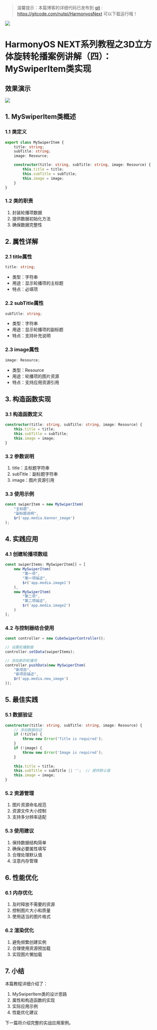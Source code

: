 > 温馨提示：本篇博客的详细代码已发布到 [git](https://gitcode.com/nutpi/HarmonyosNext) : https://gitcode.com/nutpi/HarmonyosNext 可以下载运行哦！

![](../images/img_ed3014b9.png)

# HarmonyOS NEXT系列教程之3D立方体旋转轮播案例讲解（四）：MySwiperItem类实现
## 效果演示

![](../images/img_bd851d39.png)

## 1. MySwiperItem类概述

### 1.1 类定义
```typescript
export class MySwiperItem {
    title: string;
    subTitle: string;
    image: Resource;

    constructor(title: string, subTitle: string, image: Resource) {
        this.title = title;
        this.subTitle = subTitle;
        this.image = image;
    }
}
```

### 1.2 类的职责
1. 封装轮播项数据
2. 提供数据初始化方法
3. 确保数据完整性

## 2. 属性详解

### 2.1 title属性
```typescript
title: string;
```
- 类型：字符串
- 用途：显示轮播项的主标题
- 特点：必填项

### 2.2 subTitle属性
```typescript
subTitle: string;
```
- 类型：字符串
- 用途：显示轮播项的副标题
- 特点：支持补充说明

### 2.3 image属性
```typescript
image: Resource;
```
- 类型：Resource
- 用途：轮播项的图片资源
- 特点：支持应用资源引用

## 3. 构造函数实现

### 3.1 构造函数定义
```typescript
constructor(title: string, subTitle: string, image: Resource) {
    this.title = title;
    this.subTitle = subTitle;
    this.image = image;
}
```

### 3.2 参数说明
1. title：主标题字符串
2. subTitle：副标题字符串
3. image：图片资源引用

### 3.3 使用示例
```typescript
const swiperItem = new MySwiperItem(
    "主标题",
    "副标题说明",
    $r('app.media.banner_image')
);
```

## 4. 实践应用

### 4.1 创建轮播项数组
```typescript
const swiperItems: MySwiperItem[] = [
    new MySwiperItem(
        "第一项",
        "第一项描述",
        $r('app.media.image1')
    ),
    new MySwiperItem(
        "第二项",
        "第二项描述",
        $r('app.media.image2')
    )
];
```

### 4.2 与控制器结合使用
```typescript
const controller = new CubeSwiperController();

// 设置轮播数据
controller.setData(swiperItems);

// 添加新的轮播项
controller.pushData(new MySwiperItem(
    "新项目",
    "新项目描述",
    $r('app.media.new_image')
));
```

## 5. 最佳实践

### 5.1 数据验证
```typescript
constructor(title: string, subTitle: string, image: Resource) {
    // 添加数据验证
    if (!title) {
        throw new Error('Title is required');
    }
    if (!image) {
        throw new Error('Image is required');
    }
    
    this.title = title;
    this.subTitle = subTitle || '';  // 提供默认值
    this.image = image;
}
```

### 5.2 资源管理
1. 图片资源命名规范
2. 资源文件大小控制
3. 支持多分辨率适配

### 5.3 使用建议
1. 保持数据结构简单
2. 确保必要属性填写
3. 合理处理默认值
4. 注意内存管理

## 6. 性能优化

### 6.1 内存优化
1. 及时释放不需要的资源
2. 控制图片大小和质量
3. 使用适当的图片格式

### 6.2 渲染优化
1. 避免频繁创建实例
2. 合理使用资源预加载
3. 实现图片懒加载

## 7. 小结

本篇教程详细介绍了：
1. MySwiperItem类的设计思路
2. 属性和构造函数的实现
3. 实际应用示例
4. 性能优化建议

下一篇将介绍完整的实战应用案例。
